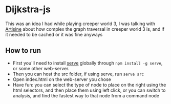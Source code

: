 # Dijkstra-js

This was an idea I had while playing creeper world 3, I was talking with [Artisine](https://github.com/artisine) about how complex the graph traversal in creeper world 3 is, and if it needed to be cached or it was fine anyways


## How to run
- First you'll need to install [serve](https://www.npmjs.com/package/serve) globally through `npm install -g serve`, or some other web-server.
- Then you can host the src folder, if using serve, run `serve src`
- Open index.html on the web-server you chose
- Have fun: you can select the type of node to place on the right using the html selectors, and then place them using left click, or you can switch to analysis, and find the fastest way to that node from a command node
